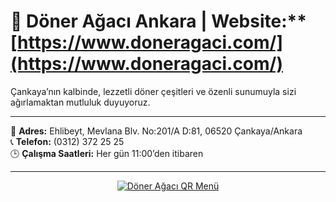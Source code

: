 # 🍴 Döner Ağacı Ankara  | Website:** [https://www.doneragaci.com/](https://www.doneragaci.com/)

Çankaya’nın kalbinde, lezzetli döner çeşitleri ve özenli sunumuyla sizi ağırlamaktan mutluluk duyuyoruz.  

---

📌 **Adres:** Ehlibeyt, Mevlana Blv. No:201/A D:81, 06520 Çankaya/Ankara  
📞 **Telefon:** (0312) 372 25 25  
🕒 **Çalışma Saatleri:** Her gün 11:00’den itibaren  

---

<p align="center">
  <a href="https://www.doneragaci.com/">
    <img src="https://api.qrserver.com/v1/create-qr-code/?size=200x200&margin=0&data=https%3A%2F%2Fwww.doneragaci.com%2F" alt="Döner Ağacı QR Menü" />
  </a>
</p>
